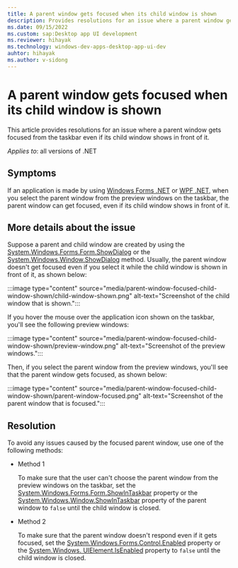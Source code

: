 ```yaml
---
title: A parent window gets focused when its child window is shown
description: Provides resolutions for an issue where a parent window gets focused when its child window is shown.
ms.date: 09/15/2022
ms.custom: sap:Desktop app UI development
ms.reviewer: hihayak
ms.technology: windows-dev-apps-desktop-app-ui-dev
auhtor: hihayak
ms.author: v-sidong
---
```

# A parent window gets focused when its child window is shown

This article provides resolutions for an issue where a parent window gets focused from the taskbar even if its child window shows in front of it.

*Applies to*:  all versions of .NET

## Symptoms

If an application is made by using [Windows Forms .NET](/dotnet/desktop/winforms/overview) or [WPF .NET](/dotnet/desktop/wpf/overview), when you select the parent window from the preview windows on the taskbar,
the parent window can get focused, even if its child window shows in front of it.

## More details about the issue

Suppose a parent and child window are created by using the [System.Windows.Forms.Form.ShowDialog](/dotnet/api/system.windows.forms.form.showdialog) or the [System.Windows.Window.ShowDialog](/dotnet/api/system.windows.window.showdialog) method. Usually, the parent window doesn't get focused even if you select it while the child window is shown in front of it, as shown below:

:::image type="content" source="media/parent-window-focused-child-window-shown/child-window-shown.png" alt-text="Screenshot of the child window that is shown.":::

If you hover the mouse over the application icon shown on the taskbar, you'll see the following preview windows:

:::image type="content" source="media/parent-window-focused-child-window-shown/preview-window.png" alt-text="Screenshot of the preview windows.":::

Then, if you select the parent window from the preview windows, you'll see that the parent window gets focused, as shown below:

:::image type="content" source="media/parent-window-focused-child-window-shown/parent-window-focused.png" alt-text="Screenshot of the parent window that is focused.":::

## Resolution

To avoid any issues caused by the focused parent window, use one of the following methods:

- Method 1

    To make sure that the user can't choose the parent window from the preview windows on the taskbar, set the [System.Windows.Forms.Form.ShowInTaskbar](/dotnet/api/system.windows.forms.form.showintaskbar) property or the [System.Windows.Window.ShowInTaskbar](/dotnet/api/system.windows.window.showintaskbar) property of the parent window to `false` until the child window is closed.

- Method 2

    To make sure that the parent window doesn't respond even if it gets focused, set the [System.Windows.Forms.Control.Enabled](/dotnet/api/system.windows.forms.control.enabled) property or the [System.Windows. UIElement.IsEnabled](/dotnet/api/system.windows.uielement.isenabled) property to `false` until the child window is closed.
